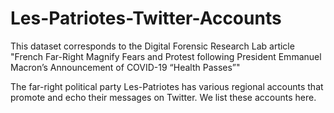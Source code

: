 # Les-Patriotes-Twitter-Accounts

This dataset corresponds to the Digital Forensic Research Lab article "French Far-Right Magnify Fears and Protest following President Emmanuel Macron’s Announcement of COVID-19 “Health Passes”"

The far-right political party Les-Patriotes has various regional accounts that promote and echo their messages on Twitter. We list these accounts here.
